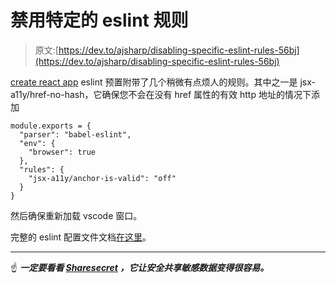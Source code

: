 # 禁用特定的 eslint 规则

> 原文:[https://dev.to/ajsharp/disabling-specific-eslint-rules-56bj](https://dev.to/ajsharp/disabling-specific-eslint-rules-56bj)

[create react app](http://github.com/facebook/create-react-app/) eslint 预置附带了几个稍微有点烦人的规则。其中之一是 jsx-a11y/href-no-hash，它确保您不会在没有 href 属性的有效 http 地址的情况下添加 

```
module.exports = {
  "parser": "babel-eslint",
  "env": {
    "browser": true
  },
  "rules": {
    "jsx-a11y/anchor-is-valid": "off"
  }
} 
```

然后确保重新加载 vscode 窗口。

完整的 eslint 配置文件文档[在这里](https://eslint.org/docs/user-guide/configuring)。

* * *

☝️ ***一定要看看 [Sharesecret](https://www.sharesecret.co) ，它让安全共享敏感数据变得很容易。***